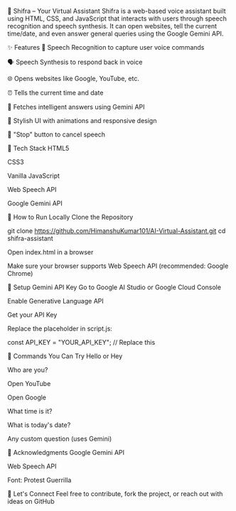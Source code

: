 🤖 Shifra – Your Virtual Assistant
Shifra is a web-based voice assistant built using HTML, CSS, and JavaScript that interacts with users through speech recognition and speech synthesis. It can open websites, tell the current time/date, and even answer general queries using the Google Gemini API.

✨ Features
🎤 Speech Recognition to capture user voice commands

🗣️ Speech Synthesis to respond back in voice

🌐 Opens websites like Google, YouTube, etc.

⏰ Tells the current time and date

🧠 Fetches intelligent answers using Gemini API

🎨 Stylish UI with animations and responsive design

🛑 "Stop" button to cancel speech

🧩 Tech Stack
HTML5

CSS3

Vanilla JavaScript

Web Speech API

Google Gemini API

🚀 How to Run Locally
Clone the Repository

git clone https://github.com/HimanshuKumar101/AI-Virtual-Assistant.git
cd shifra-assistant

Open index.html in a browser

Make sure your browser supports Web Speech API (recommended: Google Chrome)

🔑 Setup Gemini API Key
Go to Google AI Studio or Google Cloud Console

Enable Generative Language API

Get your API Key

Replace the placeholder in script.js:

const API_KEY = "YOUR_API_KEY"; // Replace this

🧠 Commands You Can Try
Hello or Hey

Who are you?

Open YouTube

Open Google

What time is it?

What is today's date?

Any custom question (uses Gemini)


🙌 Acknowledgments
Google Gemini API

Web Speech API

Font: Protest Guerrilla

💬 Let's Connect
Feel free to contribute, fork the project, or reach out with ideas on GitHub



